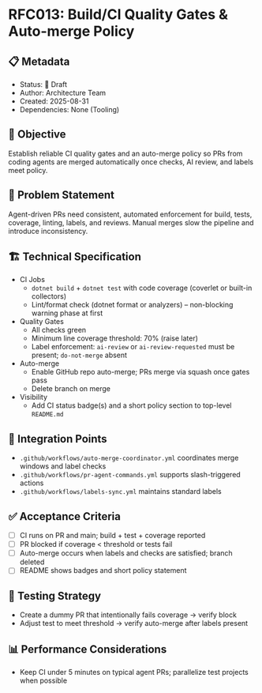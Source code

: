 # RFC013: Build/CI Quality Gates & Auto-merge Policy

## 📋 Metadata
- Status: 📝 Draft
- Author: Architecture Team
- Created: 2025-08-31
- Dependencies: None (Tooling)

## 🎯 Objective
Establish reliable CI quality gates and an auto-merge policy so PRs from coding agents are merged automatically once checks, AI review, and labels meet policy.

## 📖 Problem Statement
Agent-driven PRs need consistent, automated enforcement for build, tests, coverage, linting, labels, and reviews. Manual merges slow the pipeline and introduce inconsistency.

## 🏗️ Technical Specification
- CI Jobs
  - `dotnet build` + `dotnet test` with code coverage (coverlet or built-in collectors)
  - Lint/format check (dotnet format or analyzers) – non-blocking warning phase at first
- Quality Gates
  - All checks green
  - Minimum line coverage threshold: 70% (raise later)
  - Label enforcement: `ai-review` or `ai-review-requested` must be present; `do-not-merge` absent
- Auto-merge
  - Enable GitHub repo auto-merge; PRs merge via squash once gates pass
  - Delete branch on merge
- Visibility
  - Add CI status badge(s) and a short policy section to top-level `README.md`

## 🔗 Integration Points
- `.github/workflows/auto-merge-coordinator.yml` coordinates merge windows and label checks
- `.github/workflows/pr-agent-commands.yml` supports slash-triggered actions
- `.github/workflows/labels-sync.yml` maintains standard labels

## ✅ Acceptance Criteria
- [ ] CI runs on PR and main; build + test + coverage reported
- [ ] PR blocked if coverage < threshold or tests fail
- [ ] Auto-merge occurs when labels and checks are satisfied; branch deleted
- [ ] README shows badges and short policy statement

## 🧪 Testing Strategy
- Create a dummy PR that intentionally fails coverage → verify block
- Adjust test to meet threshold → verify auto-merge after labels present

## 📊 Performance Considerations
- Keep CI under 5 minutes on typical agent PRs; parallelize test projects when possible
